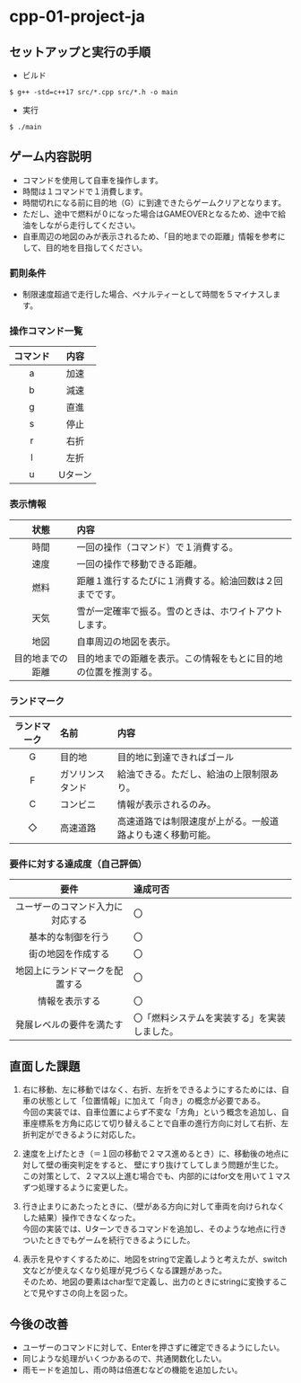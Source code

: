 # cpp-01-project-ja

## セットアップと実行の手順
- ビルド
```
$ g++ -std=c++17 src/*.cpp src/*.h -o main
```

- 実行
```
$ ./main
```

## ゲーム内容説明

- コマンドを使用して自車を操作します。
- 時間は１コマンドで１消費します。  
- 時間切れになる前に目的地（G）に到達できたらゲームクリアとなります。 
- ただし、途中で燃料が０になった場合はGAMEOVERとなるため、途中で給油をしながら走行してください。
- 自車周辺の地図のみが表示されるため、「目的地までの距離」情報を参考にして、目的地を目指してください。

### 罰則条件
- 制限速度超過で走行した場合、ペナルティーとして時間を５マイナスします。

### 操作コマンド一覧

| コマンド | 内容 |
| :---: | :---: | 
| a | 加速 | 
| b | 減速 | 
| g | 直進 | 
| s | 停止 | 
| r | 右折 | 
| l | 左折 | 
| u | Uターン| 

### 表示情報

| 状態| 内容 |
| :---: | :--- | 
| 時間 |  一回の操作（コマンド）で１消費する。|
| 速度 |  一回の操作で移動できる距離。|
| 燃料 | 距離１進行するたびに１消費する。給油回数は２回までです。|
| 天気 |  雪が一定確率で振る。雪のときは、ホワイトアウトします。|
| 地図 | 自車周辺の地図を表示。|
| 目的地までの距離 | 目的地までの距離を表示。この情報をもとに目的地の位置を推測する。|

### ランドマーク

| ランドマーク | 名前 |内容 |
| :---: | :--- | :--- | 
| G | 目的地 | 目的地に到達できればゴール|
| F | ガソリンスタンド | 給油できる。ただし、給油の上限制限あり。|
| C | コンビニ | 情報が表示されるのみ。|
| ◇ | 高速道路 | 高速道路では制限速度が上がる。一般道路よりも速く移動可能。|

### 要件に対する達成度（自己評価）
| 要件 | 達成可否 |
| :---: | :--- |
| ユーザーのコマンド入力に対応する | 〇 |
| 基本的な制御を行う |  〇|
| 街の地図を作成する |  〇|
| 地図上にランドマークを配置する |  〇|
| 情報を表示する |  〇|
| 発展レベルの要件を満たす |  〇「燃料システムを実装する」を実装しました。|


## 直面した課題
1. 右に移動、左に移動ではなく、右折、左折をできるようにするためには、自車の状態として「位置情報」に加えて「向き」の概念が必要である。  
今回の実装では、自車位置によらず不変な「方角」という概念を追加し、自車座標系を方角に応じて切り替えることで自車の進行方向に対して右折、左折判定ができるように対応した。

2. 速度を上げたとき（＝１回の移動で２マス進めるとき）に、移動後の地点に対して壁の衝突判定をすると、
壁にすり抜けてしてしまう問題が生じた。  
この対策として、２マス以上進む場合でも、内部的にはfor文を用いて１マスずつ処理するように変更した。

3. 行き止まりにあたったときに、（壁がある方向に対して車両を向けられなくした結果）操作できなくなった。  
今回の実装では、Uターンできるコマンドを追加し、そのような地点に行きついたときでもゲームを続行できるようにした。

4. 表示を見やすくするために、地図をstringで定義しようと考えたが、switch文などが使えなくなり処理が見づらくなる課題があった。  
そのため、地図の要素はchar型で定義し、出力のときにstringに変換することで見やすさの向上を図った。

## 今後の改善

- ユーザーのコマンドに対して、Enterを押さずに確定できるようにしたい。
- 同じような処理がいくつかあるので、共通関数化したい。
- 雨モードを追加し、雨の時は倍進むなどの機能を追加したい。